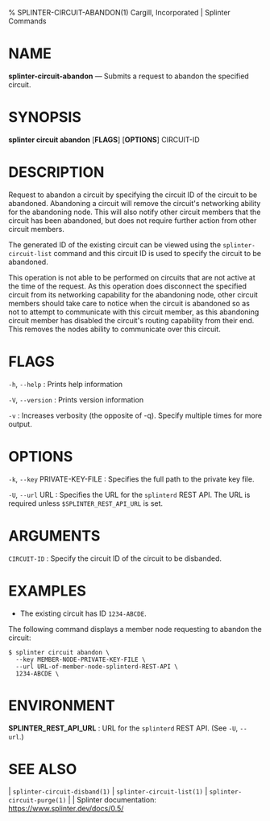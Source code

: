 % SPLINTER-CIRCUIT-ABANDON(1) Cargill, Incorporated | Splinter Commands
<!--
  Copyright 2018-2021 Cargill Incorporated
  Licensed under Creative Commons Attribution 4.0 International License
  https://creativecommons.org/licenses/by/4.0/
-->

NAME
====

**splinter-circuit-abandon** — Submits a request to abandon the specified circuit.

SYNOPSIS
========
**splinter circuit abandon** \[**FLAGS**\] \[**OPTIONS**\] CIRCUIT-ID

DESCRIPTION
===========
Request to abandon a circuit by specifying the circuit ID of the circuit to be
abandoned. Abandoning a circuit  will remove the circuit's networking ability
for the abandoning node. This will also notify other circuit members that the
circuit has been abandoned, but does not require further action from other
circuit members.

The generated ID of the existing circuit can be viewed using the
`splinter-circuit-list` command and this circuit ID is used to specify the
circuit to be abandoned.

This operation is not able to be performed on circuits that are not active at
the time of the request. As this operation does disconnect the specified circuit
from its networking capability for the abandoning node, other circuit members
should take care to notice when the circuit is abandoned so as not to attempt to
communicate with this circuit member, as this abandoning circuit member has
disabled the circuit's routing capability from their end. This removes the
nodes ability to communicate over this circuit.

FLAGS
=====
`-h`, `--help`
: Prints help information

`-V`, `--version`
: Prints version information

`-v`
: Increases verbosity (the opposite of -q). Specify multiple times for more
  output.

OPTIONS
=======
`-k`, `--key` PRIVATE-KEY-FILE
: Specifies the full path to the private key file.

`-U`, `--url` URL
: Specifies the URL for the `splinterd` REST API. The URL is required unless
  `$SPLINTER_REST_API_URL` is set.

ARGUMENTS
=========
`CIRCUIT-ID`
: Specify the circuit ID of the circuit to be disbanded.


EXAMPLES
========
* The existing circuit has ID `1234-ABCDE`.

The following command displays a member node requesting to abandon the circuit:
```
$ splinter circuit abandon \
  --key MEMBER-NODE-PRIVATE-KEY-FILE \
  --url URL-of-member-node-splinterd-REST-API \
  1234-ABCDE \
```

ENVIRONMENT
===========
**SPLINTER_REST_API_URL**
: URL for the `splinterd` REST API. (See `-U`, `--url`.)

SEE ALSO
========
| `splinter-circuit-disband(1)`
| `splinter-circuit-list(1)`
| `splinter-circuit-purge(1)`
|
| Splinter documentation: https://www.splinter.dev/docs/0.5/
